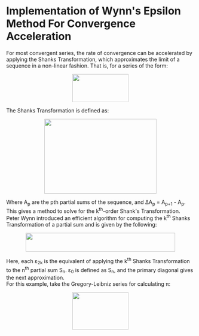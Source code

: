 # Implementation of Wynn's Epsilon Method For Convergence Acceleration
For most convergent series, the rate of convergence can be accelerated by applying the Shanks Transformation, which approximates the limit of a sequence in a non-linear fashion. That is, for a series of the form:

<p align="center">
  <img width="150" height="75" src="https://wikimedia.org/api/rest_v1/media/math/render/svg/ec37238b37bf8eacbdd244beeb8e6da607b17021">
</p>

The Shanks Transformation is defined as:

<p align="center">
  <img width="300" height="200" src="https://wikimedia.org/api/rest_v1/media/math/render/svg/54465b7c5c77f1cc947595def797ac7a62064a74">
</p>

Where A<sub>p</sub> are the pth partial sums of the sequence, and ΔA<sub>p</sub> = A<sub>p+1</sub> - A<sub>p</sub>.
This gives a method to solve for the k<sup>th</sup>-order Shank's Transformation. Peter Wynn introduced an efficient algorithm for computing the k<sup>th</sup> Shanks Transformation of a partial sum and is given by the following:


<p align="center">
  <img width="400" height="50" src="http://www.adamponting.com/wp-content/ql-cache/quicklatex.com-91b574374d16e4cc835dc61a880325a8_l3.png">
</p>
Here, each ε<sub>2k</sub> is the equivalent of applying the k<sup>th</sup> Shanks Transformation to the n<sup>th</sup> partial sum S<sub>n</sub>. ε<sub>0</sub> is defined as S<sub>n</sub>, and the primary diagonal gives the next approximation.  <br />
For this example, take the Gregory-Leibniz series for calculating π:
<br />
<p align="center">
  <img width="150" height="100" src="https://wikimedia.org/api/rest_v1/media/math/render/svg/cfa16105f38678c4b8151cd1ac1cd1a0a8d219c6">
</p>

